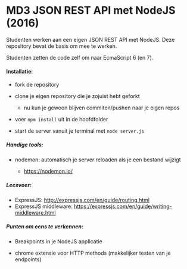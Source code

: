 # MD3 JSON REST API met NodeJS (2016)

Studenten werken aan een eigen JSON REST API met NodeJS. Deze repository bevat de basis om mee te werken.

Studenten zetten de code zelf om naar EcmaScript 6 (en 7).

#### Installatie:

* fork de repository

* clone je eigen repository die je zojuist hebt geforkt

    * nu kun je gewoon blijven commiten/pushen naar je eigen repos

* voer `npm install` uit in de hoofdfolder

* start de server vanuit je terminal met `node server.js`

##### Handige tools:

* nodemon: automatisch je server reloaden als je een bestand wijzigt

    * https://nodemon.io/

##### Leesvoer:

* ExpressJS: http://expressjs.com/en/guide/routing.html
* ExpressJS middleware: https://expressjs.com/en/guide/writing-middleware.html

##### Punten om eens te verkennen:

* Breakpoints in je NodeJS applicatie

* chrome extensie voor HTTP methods (makkelijker testen van je endpoints)